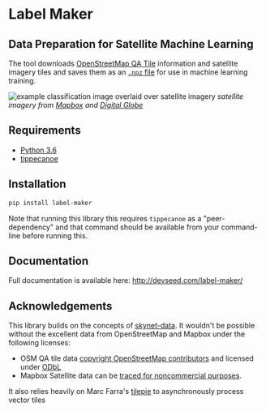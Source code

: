 # Label Maker
## Data Preparation for Satellite Machine Learning

The tool downloads [OpenStreetMap QA Tile]((https://osmlab.github.io/osm-qa-tiles/)) information and satellite imagery tiles and saves them as an [`.npz` file](https://docs.scipy.org/doc/numpy/reference/generated/numpy.savez.html) for use in machine learning training.

![example classification image overlaid over satellite imagery](examples/images/classification.png)
_satellite imagery from [Mapbox](https://www.mapbox.com/) and [Digital Globe](https://www.digitalglobe.com/)_

## Requirements
- [Python 3.6](https://www.python.org/)
- [tippecanoe](https://github.com/mapbox/tippecanoe)

## Installation

```bash
pip install label-maker
```

Note that running this library this requires `tippecanoe` as a "peer-dependency" and that command should be available from your command-line before running this.

## Documentation

Full documentation is available here: http://devseed.com/label-maker/

## Acknowledgements

This library builds on the concepts of [skynet-data](https://github.com/developmentseed/skynet-data). It wouldn't be possible without the excellent data from OpenStreetMap and Mapbox under the following licenses:
- OSM QA tile data [copyright OpenStreetMap contributors](http://www.openstreetmap.org/copyright) and licensed under [ODbL](http://opendatacommons.org/licenses/odbl/)
- Mapbox Satellite data can be [traced for noncommercial purposes](https://www.mapbox.com/tos/#[YmtMIywt]).

It also relies heavily on Marc Farra's [tilepie](https://github.com/kamicut/tilepie) to asynchronously process vector tiles
